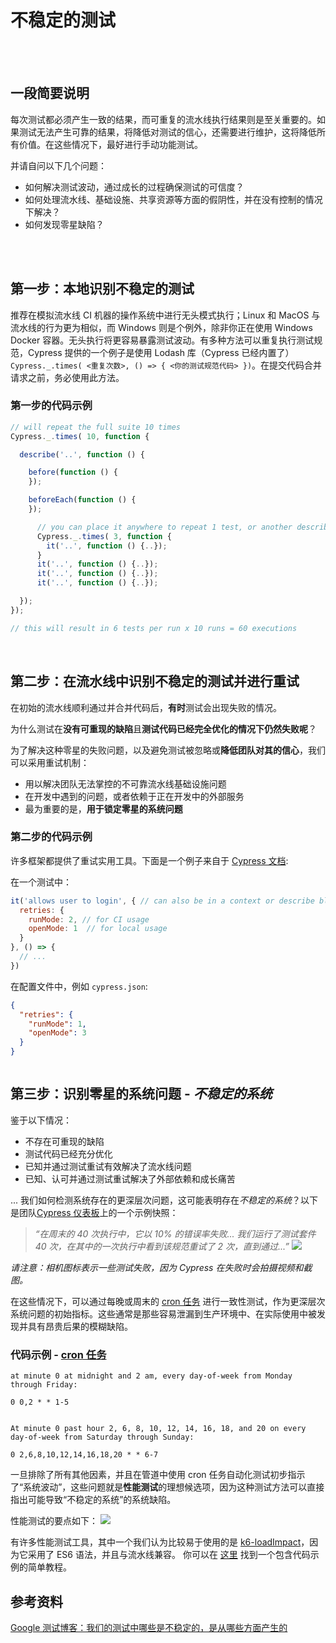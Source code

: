 # 不稳定的测试

<br/><br/>

## 一段简要说明

每次测试都必须产生一致的结果，而可重复的流水线执行结果则是至关重要的。如果测试无法产生可靠的结果，将降低对测试的信心，还需要进行维护，这将降低所有价值。在这些情况下，最好进行手动功能测试。

并请自问以下几个问题：

- 如何解决测试波动，通过成长的过程确保测试的可信度？
- 如何处理流水线、基础设施、共享资源等方面的假阴性，并在没有控制的情况下解决？
- 如何发现零星缺陷？

<br/><br/>

## 第一步：本地识别不稳定的测试

推荐在模拟流水线 CI 机器的操作系统中进行无头模式执行；Linux 和 MacOS 与流水线的行为更为相似，而 Windows 则是个例外，除非你正在使用 Windows Docker 容器。无头执行将更容易暴露测试波动。有多种方法可以重复执行测试规范，Cypress 提供的一个例子是使用 Lodash 库（Cypress 已经内置了）`Cypress._.times( <重复次数>, () => { <你的测试规范代码> })`。在提交代码合并请求之前，务必使用此方法。

### 第一步的代码示例

```JavaScript
// will repeat the full suite 10 times
Cypress._.times( 10, function {

  describe('..', function () {

    before(function () {
    });

    beforeEach(function () {
    });

      // you can place it anywhere to repeat 1 test, or another describe / context block
      Cypress._.times( 3, function {
        it('..', function () {..});
      }
      it('..', function () {..});
      it('..', function () {..});
      it('..', function () {..});

  });
});

// this will result in 6 tests per run x 10 runs = 60 executions

```

<br/>

## 第二步：在流水线中识别不稳定的测试并进行重试

在初始的流水线顺利通过并合并代码后，**有时**测试会出现失败的情况。

为什么测试在**没有可重现的缺陷**且**测试代码已经完全优化的情况下仍然失败呢**？

为了解决这种零星的失败问题，以及避免测试被忽略或**降低团队对其的信心**，我们可以采用重试机制：

- 用以解决团队无法掌控的不可靠流水线基础设施问题
- 在开发中遇到的问题，或者依赖于正在开发中的外部服务
- 最为重要的是，**用于锁定零星的系统问题**

### 第二步的代码示例

许多框架都提供了重试实用工具。下面是一个例子来自于 [Cypress 文档](https://docs.cypress.io/guides/references/migration-guide.html#Tests-retries):

在一个测试中：

```javascript
it('allows user to login', { // can also be in a context or describe block
  retries: {
    runMode: 2, // for CI usage
    openMode: 1  // for local usage
  }
}, () => {
  // ...
})
```

在配置文件中，例如 `cypress.json`:

```json
{
  "retries": {
    "runMode": 1,
    "openMode": 3
  }
}



```

## 第三步：识别零星的系统问题 - *不稳定的系统*

鉴于以下情况：

- 不存在可重现的缺陷
- 测试代码已经充分优化
- 已知并通过测试重试有效解决了流水线问题
- 已知、认可并通过测试重试解决了外部依赖和成长痛苦

... 我们如何检测系统存在的更深层次问题，这可能表明存在*不稳定的系统*？以下是团队[Cypress 仪表板](https://www.cypress.io/dashboard/)上的一个示例快照：

>*“在周末的 40 次执行中，它以 10% 的错误率失败... 我们运行了测试套件 40 次，在其中的一次执行中看到该规范重试了 2 次，直到通过...”*
![ ](../../assets/images/test-retry-pipeline.PNG)

*请注意：相机图标表示一些测试失败，因为 Cypress 在失败时会拍摄视频和截图。*

在这些情况下，可以通过每晚或周末的 [cron 任务](https://crontab.guru/#0_1-23_*_*_6-7) 进行一致性测试，作为更深层次系统问题的初始指标。这些通常是那些容易泄漏到生产环境中、在实际使用中被发现并具有昂贵后果的模糊缺陷。

### 代码示例 - [cron 任务](https://crontab.guru/#0_1-23_*_*_6-7)

```cron syntax
at minute 0 at midnight and 2 am, every day-of-week from Monday through Friday:

0 0,2 * * 1-5


At minute 0 past hour 2, 6, 8, 10, 12, 14, 16, 18, and 20 on every day-of-week from Saturday through Sunday:

0 2,6,8,10,12,14,16,18,20 * * 6-7
```

一旦排除了所有其他因素，并且在管道中使用 cron 任务自动化测试初步指示了“系统波动”，这些问题就是**性能测试**的理想候选项，因为这种测试方法可以直接指出可能导致“不稳定的系统”的系统缺陷。

性能测试的要点如下：
![ ](../../assets/images/performanceTesting.jpg)

有许多性能测试工具，其中一个我们认为比较易于使用的是 [k6-loadImpact](https://docs.k6.io/docs)，因为它采用了 ES6 语法，并且与流水线兼容。
你可以在 [这里](https://github.com/muratkeremozcan/k6-loadImpact) 找到一个包含代码示例的简单教程。

## 参考资料

[Google 测试博客：我们的测试中哪些是不稳定的，是从哪些方面产生的](https://testing.googleblog.com/2017/04/where-do-our-flaky-tests-come-from.html)
